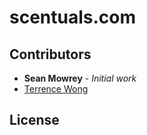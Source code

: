 # scentuals.com

## Contributors
* **Sean Mowrey** - *Initial work*
* [Terrence Wong](https://github.com/terrencewong)

## License
